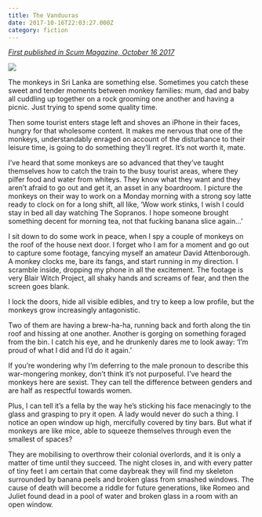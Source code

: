 ```yaml
---
title: The Vanduuras
date: 2017-10-16T22:03:27.000Z
category: fiction
---
```

*[First published in Scum Magazine, October 16 2017](https://www.scum-mag.com/the-vanduuras/)*

![](/img/20161203_192826-1050x788.jpg)

The monkeys in Sri Lanka are something else. Sometimes you catch these sweet and tender moments between monkey families: mum, dad and baby all cuddling up together on a rock grooming one another and having a picnic. Just trying to spend some quality time.

Then some tourist enters stage left and shoves an iPhone in their faces, hungry for that wholesome content. It makes me nervous that one of the monkeys, understandably enraged on account of the disturbance to their leisure time, is going to do something they’ll regret. It’s not worth it, mate.

I’ve heard that some monkeys are so advanced that they’ve taught themselves how to catch the train to the busy tourist areas, where they pilfer food and water from whiteys. They know what they want and they aren’t afraid to go out and get it, an asset in any boardroom. I picture the monkeys on their way to work on a Monday morning with a strong soy latte ready to clock on for a long shift, all like, ‘Wow work stinks, I wish I could stay in bed all day watching The Sopranos. I hope someone brought something decent for morning tea, not that fucking banana slice again…’

I sit down to do some work in peace, when I spy a couple of monkeys on the roof of the house next door. I forget who I am for a moment and go out to capture some footage, fancying myself an amateur David Attenborough. A monkey clocks me, bare its fangs, and start running in my direction. I scramble inside, dropping my phone in all the excitement. The footage is very Blair Witch Project, all shaky hands and screams of fear, and then the screen goes blank.

I lock the doors, hide all visible edibles, and try to keep a low profile, but the monkeys grow increasingly antagonistic.

Two of them are having a brew-ha-ha, running back and forth along the tin roof and hissing at one another. Another is gorging on something foraged from the bin. I catch his eye, and he drunkenly dares me to look away: ‘I’m proud of what I did and I’d do it again.’

If you’re wondering why I’m deferring to the male pronoun to describe this war-mongering monkey, don’t think it’s not purposeful. I’ve heard the monkeys here are sexist. They can tell the difference between genders and are half as respectful towards women.

Plus, I can tell it’s a fella by the way he’s sticking his face menacingly to the glass and grasping to pry it open. A lady would never do such a thing. I notice an open window up high, mercifully covered by tiny bars. But what if monkeys are like mice, able to squeeze themselves through even the smallest of spaces?

They are mobilising to overthrow their colonial overlords, and it is only a matter of time until they succeed. The night closes in, and with every patter of tiny feet I am certain that come daybreak they will find my skeleton surrounded by banana peels and broken glass from smashed windows. The cause of death will become a riddle for future generations, like Romeo and Juliet found dead in a pool of water and broken glass in a room with an open window.
